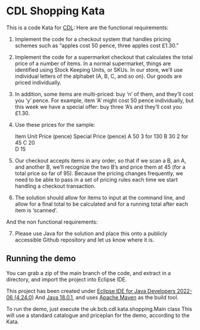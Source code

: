 CDL Shopping Kata
=================

This is a code Kata for [CDL](http://www.cdl.co.uk/): Here are the functional requirements:

 1. Implement the code for a checkout system that handles pricing schemes such as “apples cost 50 pence, three apples cost £1.30.”
 2. Implement the code for a supermarket checkout that calculates the total price of a number of items. In a normal supermarket, things are identified using Stock Keeping Units, or SKUs. In our store, we’ll use individual letters of the alphabet (A, B, C, and so on). Our goods are priced individually. 
 3. In addition, some items are multi-priced: buy ‘n’ of them, and they’ll cost you ‘y’ pence. For example, item ‘A’ might cost 50 pence individually, but this week we have a special offer: buy three ‘A’s and they’ll cost you £1.30. 
 4. Use these prices for the sample:

	Item	Unit Price (pence)	Special Price (pence)
	A	50	3 for 130
	B	30	2 for 45
	C	20	
	D	15	
 5. Our checkout accepts items in any order, so that if we scan a B, an A, and another B, we’ll recognize the two B’s and price them at 45 (for a total price so far of 95). Because the pricing changes frequently, we need to be able to pass in a set of pricing rules each time we start handling a checkout transaction.
 6. The solution should allow for items to input at the command line, and allow for a final total to be calculated and for a running total after each item is ‘scanned’.

And the non functional requirements:

7. Please use Java for the solution and place this onto a publicly accessible Github repository and let us know where it is.


Running the demo
----------------

You can grab a zip of the main branch of the code, and extract in a directory, and import the project into Eclipse IDE.

This project has been created under [Eclipse IDE for Java Developers 2022-06 (4.24.0)](https://www.eclipse.org/downloads/packages/release/2022-06/r/eclipse-ide-java-developers)
And [Java 18.0.1](https://jdk.java.net/18/), and uses [Apache Maven](https://maven.apache.org/) as the build tool.

To run the demo, just execute the uk.bcb.cdl.kata.shopping.Main class
This will use a standard catalogue and priceplan for the demo, according to the Kata.



